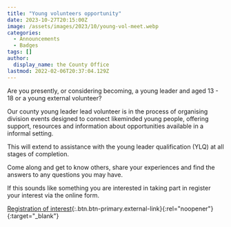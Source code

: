 ```yaml
---
title: "Young volunteers opportunity"
date: 2023-10-27T20:15:00Z
image: /assets/images/2023/10/young-vol-meet.webp
categories:
  - Announcements
  - Badges
tags: []
author:
  display_name: the County Office
lastmod: 2022-02-06T20:37:04.129Z
---
```

Are you presently, or considering becoming, a young leader and aged 13 - 18 or a young external volunteer?

Our county young leader lead volunteer is in the process of organising division events designed to connect likeminded young people, offering support, resources and information about opportunities available in a informal setting.  

This will extend to assistance with the young leader qualification (YLQ) at all stages of completion.

Come along and get to know others, share your experiences and find the answers to any questions you may have.

If this sounds like something you are interested in taking part in register your interest via the online form.

[Registration of interest](https://forms.office.com/Pages/ResponsePage.aspx?id=3yob_CzTykeMNWNnWM6OwZj-g9JL5lpMiAybQMCV5zxURTFHSE1SVTdCTExVNUgzOFVRT1BHVFVHSy4u){:.btn.btn-primary.external-link}{:rel="noopener"}{:target="_blank"}
